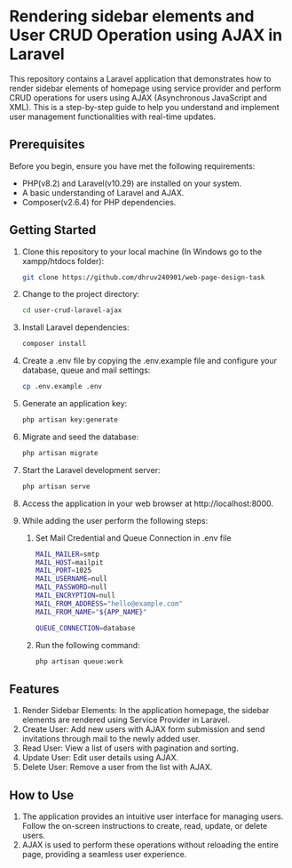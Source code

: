 # Rendering sidebar elements and User CRUD Operation using AJAX in Laravel

This repository contains a Laravel application that demonstrates how to render sidebar elements of homepage using service provider and perform CRUD operations for users using AJAX (Asynchronous JavaScript and XML). This is a step-by-step guide to help you understand and implement user management functionalities with real-time updates.

## Prerequisites

Before you begin, ensure you have met the following requirements:

- PHP(v8.2) and Laravel(v10.29) are installed on your system.
- A basic understanding of Laravel and AJAX.
- Composer(v2.6.4) for PHP dependencies.

## Getting Started

1. Clone this repository to your local machine (In Windows go to the xampp/htdocs folder):

   ```bash
   git clone https://github.com/dhruv240901/web-page-design-task

2. Change to the project directory:

    ```bash
   cd user-crud-laravel-ajax

3. Install Laravel dependencies:

   ```bash
   composer install

4. Create a .env file by copying the .env.example file and configure your database, queue
   and mail settings:

   ```bash
   cp .env.example .env

5. Generate an application key:

   ```bash
   php artisan key:generate

6. Migrate and seed the database:

   ```bash
   php artisan migrate

7. Start the Laravel development server:

   ```bash
   php artisan serve

8. Access the application in your web browser at http://localhost:8000.
9. While adding the user perform the following steps:
    1. Set Mail Credential and Queue Connection in .env file

        ```bash
        MAIL_MAILER=smtp
        MAIL_HOST=mailpit
        MAIL_PORT=1025
        MAIL_USERNAME=null
        MAIL_PASSWORD=null
        MAIL_ENCRYPTION=null
        MAIL_FROM_ADDRESS="hello@example.com"
        MAIL_FROM_NAME="${APP_NAME}"

        QUEUE_CONNECTION=database

    2. Run the following command:

        ```bash
        php artisan queue:work

## Features
1. Render Sidebar Elements: In the application homepage, the sidebar elements are 
   rendered using Service Provider in Laravel.  
1. Create User: Add new users with AJAX form submission and send invitations 
   through mail to the newly added user.
2. Read User: View a list of users with pagination and sorting.
3. Update User: Edit user details using AJAX.
4. Delete User: Remove a user from the list with AJAX.

## How to Use
1. The application provides an intuitive user interface for managing users. Follow 
   the on-screen instructions to create, read, update, or delete users.
2. AJAX is used to perform these operations without reloading the entire page, 
   providing a seamless user experience.
